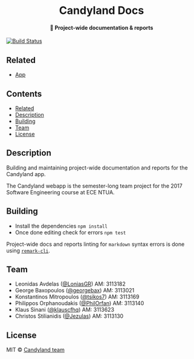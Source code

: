 <h1 align="center">
  Candyland Docs
</h1>

<h4 align="center">
  📝 Project-wide documentation & reports
</h4>

[![Build Status](https://travis-ci.com/klauscfhq/candyland-docs.svg?token=rXPPxPTH1doiuVrFnjqh&branch=master)](https://travis-ci.com/klauscfhq/candyland-docs)

## Related

- [App](https://github.com/klauscfhq/candyland-app)

## Contents

- [Related](#related)
- [Description](#description)
- [Building](#building)
- [Team](#team)
- [License](#license)

## Description

Building and maintaining project-wide documentation and reports for the Candyland app.

The Candyland webapp is the semester-long team project for the 2017 Software Engineering course at ECE NTUA.

## Building

- Install the dependencies `npm install`
- Once done editing check for errors `npm test`

Project-wide docs and reports linting for `markdown` syntax errors is done using [`remark-cli`](https://github.com/wooorm/remark/tree/master/packages/remark-cli).

## Team

- Leonidas Avdelas ([@LoniasGR](https://github.com/LoniasGR)) AM: 3113182
- George Baxopoulos ([@georgebax](https://github.com/georgebax)) AM: 3113021
- Konstantinos Mitropoulos ([@tsikos7](https://github.com/tsikos7)) AM: 3113169
- Philippos Orphanoudakis ([@PhilOrfan](https://github.com/PhilOrfan)) AM:
  3113140
- Klaus Sinani ([@klauscfhq](https://github.com/klauscfhq)) AM: 3113623
- Christos Stilianidis ([@Jezulas](https://github.com/Jezulas)) AM: 3113130

## License

MIT © [Candyland team](https://github.com/klauscfhq/candyland-docs/blob/master/license.md)
